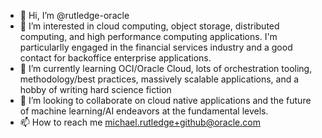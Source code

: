 - 👋 Hi, I’m @rutledge-oracle
- 👀 I’m interested in cloud computing, object storage, distributed computing, and high performance computing applications. I'm particularlly engaged in the financial services industry and a good contact for backoffice enterprise applications. 
- 🌱 I’m currently learning OCI/Oracle Cloud, lots of orchestration tooling, methodology/best practices, massively scalable applications, and a hobby of writing hard science fiction 
- 💞️ I’m looking to collaborate on cloud native applications and the future of machine learning/AI endeavors at the fundamental levels. 
- 📫 How to reach me michael.rutledge+github@oracle.com 

<!---
rutledge-oracle/rutledge-oracle is a ✨ special ✨ repository because its `README.md` (this file) appears on your GitHub profile.
You can click the Preview link to take a look at your changes.
--->
